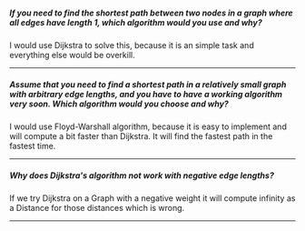 ##### If you need to find the shortest path between two nodes in a graph where all edges have length 1, which algorithm would you use and why?

I would use Dijkstra to solve this, because it is an simple task and everything else would be overkill.

---

##### Assume that you need to find a shortest path in a relatively small graph with  arbitrary edge lengths, and you have to have a working algorithm very soon. Which algorithm would you choose and why?

I would use Floyd-Warshall algorithm, because it is easy to implement and will compute a bit faster than Dijkstra. It will find the fastest path in the fastest time.

---

##### Why does Dijkstra's algorithm not work with negative edge lengths?

If we try Dijkstra on a Graph with a negative weight it will compute infinity as a Distance for those distances which is wrong.

---
